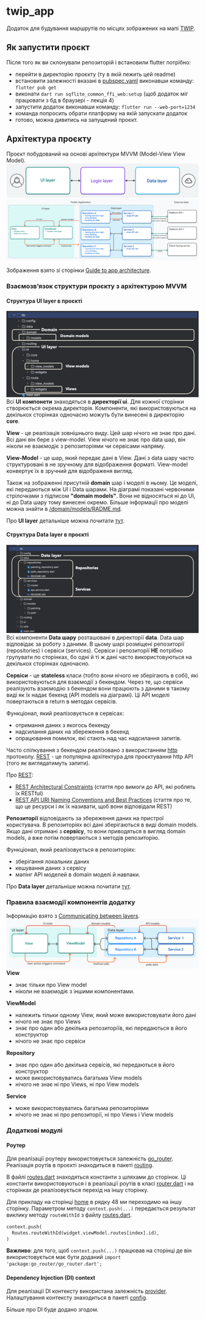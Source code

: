 # twip_app

Додаток для будування маршрутів по місцях зображених на мапі [TWIP](https://twip.me).

## Як запустити проєкт
Після того як ви склонували репозиторій і встановили flutter потрібно:
- перейти в директорію проєкту (ту в якій лежить цей readme)
- встановити залежності вказані в [pubspec.yaml](./pubspec.yaml) виконавши команду:
`flutter pub get`
- виконати `dart run sqflite_common_ffi_web:setup` 
(щоб додаток міг працювати з бд в браузері - лекція 4)
- запустити додаток виконавши команду: `flutter run --web-port=1234`
- команда попросить обрати платформу на якій запускати додаток
- готово, можна дивитись на запущений проєкт.

## Архітектура проєкту
Проєкт побудований на основі архітектури MVVM (Model-View View Model).
![horizontal-layers-with-icons.png](readme/horizontal-layers-with-icons.png)
![img.png](readme/Detailed%20MVVM.png)

Зображення взято зі сторінки [Guide to app architecture](https://docs.flutter.dev/app-architecture/guide#mvvm).

### Взаємозвʼязок структури проєкту з архітектурою MVVM

#### Структура UI layer в проєкті

![UI layer.png](readme/UI%20layer.png)
Всі **UI компонети** знаходяться в **директорії ui**. Для кожної сторінки створюється 
окрема директорія. Компоненти, які використовуються на декількох сторінках 
одночасно можуть бути винесені в директорію **core**.

**View** - це реалізація зовнішнього виду. Цей шар нічого не знає про дані. 
Всі дані він бере з view-model. View нічого не знає про data шар, він ніколи 
не взаємодіє з репозиторіями чи сервісами напряму.

**View-Model** - це шар, який передає дані в View. Дані з data шару часто 
структуровані в не зручному для відображення форматі. 
View-model конвертує їх в зручний для відображеня вигляд.

Також на зображенні присутній **domain** шар і моделі в ньому. Це моделі, 
які передаються між UI i Data шарами. На діаграмі показані червоними 
стрілочками з підписом **"domain models"**. Вони не відносяться ні до UI, 
ні до Data шару тому винесені окремо. Більше інформації про моделі можна 
знайти в [/domain/models/RADME.md](./lib/domain/models/README.md).

Про **UI layer** детальніше можна почитати [тут](https://docs.flutter.dev/app-architecture/case-study/ui-layer).

#### Структура Data layer в проєкті

![Data layer.png](readme/Data%20layer.png)
Всі компоненти **Data шару** розташовані в директорії **data**. 
Data шар відповідає за роботу з даними. В цьому шарі розміщені репозиторії 
(repositories) і сервіси (services). Сервіси і репозиторії **НЕ** потрібно 
групувати по сторінках, бо одні й ті ж дані часто використовуються 
на декількох сторінках одночасно.

**Сервіси** -  це **stateless** класи (тобто вони нічого не зберігають в собі), 
які використовуються для взаємодії з бекендом. Через те, що сервіси реалізують 
взаємодію з бекендом вони працюють з даними в такому виді як їх надає бекенд 
(API models на діаграмі). Ці API моделі повертаються в return в методах сервісів.  

Функціонал, який реалізовується в сервісах:
- отримання даних з якогось бекенду
- надсилання даних на збереження в бекенд
- опрацювання помилок, які стають над час надсилання запитів.


Часто спілкування з бекендом реалізовано з використанням [http](https://uk.wikipedia.org/wiki/HTTP) протоколу.
[REST](https://restfulapi.net/) - це популярна архітектура для проєктування 
http API (того як виглядатимуть запити).

Про [REST](https://restfulapi.net/):
- [REST Architectural Constraints](https://restfulapi.net/rest-architectural-constraints/) 
(стаття про вимоги до API, які роблять їх RESTful)
- [REST API URI Naming Conventions and Best Practices](https://restfulapi.net/resource-naming/) 
(стаття про те, що це ресурси і як їх називати, щоб вони відповідали REST)

**Репозиторії** відповідають за збереження даних на пристрої користувача.
В репозиторіях всі дані зберігаються в виді domain models.
Якщо дані отримані з **сервісу**, то вони приводяться в вигляд domain models, 
а вже потім повертаються з методів репозиторію.

Функціонал, який реалізовується в репозиторіях:
- зберігання локальних даних
- кешування даних з сервісу
- мапінг API моделей в domain моделі й навпаки.

Про **Data layer** детальніше можна почитати 
[тут](https://docs.flutter.dev/app-architecture/case-study/data-layer).

### Правила взаємодії компонентів додатку
Інформацію взято з [Communicating between layers](https://docs.flutter.dev/app-architecture/case-study/dependency-injection).
![img.png](readme/MVVM.png)
**View**
- знає тільки про View model 
- ніколи не взаємодіє з іншими компонентами.

**ViewModel**
- належить тільки одному View, який може використовувати його дані
- нічого не знає про Views
- знає про один або декілька репозиторіїв, які передаються в його конструктор
- нічого не знає про сервіси

**Repository**
- знає про один або декілька сервісів, які передаються в його конструктор
- може використовуватись багатьма View models
- нічого не знає ні про Views, ні про View models

**Service**
- може використовуватись багатьма репозиторіями
- нічого не знає ні про репозиторії, ні про Views і View models

### Додаткові модулі

#### Роутер
Для реалізації роутеру використовується залежність [go_router](https://pub.dev/packages/go_router).
Реалізація роутів в проєкті знаходиться в пакеті [routing](./lib/routing).

В файлі [routes.dart](./lib/routing/routes.dart) знаходяться константи з шляхами до сторінок.
Ці константи використовуються і в реалізації роутів в класі [router.dart](./lib/routing/router.dart)
і на сторінках де реалізовується перехід на іншу сторінку.

Для прикладу на сторінці [home](lib/ui/home/widgets/home_screen.dart) в рядку 48 ми переходимо на іншу сторінку. 
Параметром методу `context.push(...)` передається результат виклику методу 
`routeWithId` з файлу [routes.dart](./lib/routing/routes.dart).
```
context.push(
  Routes.routeWithId(widget.viewModel.routes[index].id),
)
```

**Важливо**: для того, щоб `context.push(...)` працював на сторінці де
він використовується має бути доданий `import 'package:go_router/go_router.dart';`

#### Dependency Injection (DI) context 
Для реалізації DI контексту використана залежність [provider](https://pub.dev/packages/provider).
Налаштування контексту знаходиться в пакеті [config](./lib/config).

Більше про DI буде додано згодом. 

